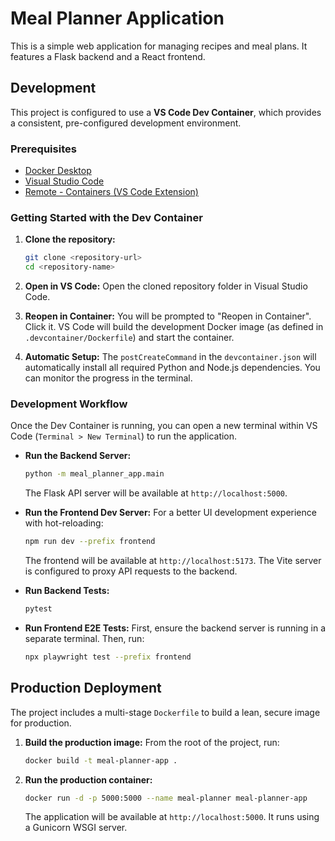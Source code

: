 # Meal Planner Application

This is a simple web application for managing recipes and meal plans. It features a Flask backend and a React frontend.

## Development

This project is configured to use a **VS Code Dev Container**, which provides a consistent, pre-configured development environment.

### Prerequisites

*   [Docker Desktop](https://www.docker.com/products/docker-desktop/)
*   [Visual Studio Code](https://code.visualstudio.com/)
*   [Remote - Containers (VS Code Extension)](https://marketplace.visualstudio.com/items?itemName=ms-vscode-remote.remote-containers)

### Getting Started with the Dev Container

1.  **Clone the repository:**
    ```bash
    git clone <repository-url>
    cd <repository-name>
    ```

2.  **Open in VS Code:**
    Open the cloned repository folder in Visual Studio Code.

3.  **Reopen in Container:**
    You will be prompted to "Reopen in Container". Click it. VS Code will build the development Docker image (as defined in `.devcontainer/Dockerfile`) and start the container.

4.  **Automatic Setup:**
    The `postCreateCommand` in the `devcontainer.json` will automatically install all required Python and Node.js dependencies. You can monitor the progress in the terminal.

### Development Workflow

Once the Dev Container is running, you can open a new terminal within VS Code (`Terminal > New Terminal`) to run the application.

*   **Run the Backend Server:**
    ```bash
    python -m meal_planner_app.main
    ```
    The Flask API server will be available at `http://localhost:5000`.

*   **Run the Frontend Dev Server:**
    For a better UI development experience with hot-reloading:
    ```bash
    npm run dev --prefix frontend
    ```
    The frontend will be available at `http://localhost:5173`. The Vite server is configured to proxy API requests to the backend.

*   **Run Backend Tests:**
    ```bash
    pytest
    ```

*   **Run Frontend E2E Tests:**
    First, ensure the backend server is running in a separate terminal. Then, run:
    ```bash
    npx playwright test --prefix frontend
    ```

## Production Deployment

The project includes a multi-stage `Dockerfile` to build a lean, secure image for production.

1.  **Build the production image:**
    From the root of the project, run:
    ```bash
    docker build -t meal-planner-app .
    ```

2.  **Run the production container:**
    ```bash
    docker run -d -p 5000:5000 --name meal-planner meal-planner-app
    ```
    The application will be available at `http://localhost:5000`. It runs using a Gunicorn WSGI server.
